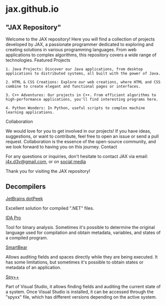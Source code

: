 # jax.github.io
##  "JAX Repository"

Welcome to the JAX repository! Here you will find a collection of projects developed by JAX, a passionate programmer dedicated to exploring and creating solutions in various programming languages. From web applications to complex algorithms, this repository covers a wide range of technologies.
Featured Projects

    1. Java Projects: Discover our Java applications, from desktop applications to distributed systems, all built with the power of Java.

    2. HTML & CSS Creations: Explore our web creations, where HTML and CSS combine to create elegant and functional pages or interfaces.

    3. C++ Adventures: Our projects in C++. From efficient algorithms to high-performance applications, you'll find interesting programs here.

    4. Python Wonders: In Python, useful scripts to complex machine learning applications.

Collaboration

We would love for you to get involved in our projects! If you have ideas, suggestions, or want to contribute, feel free to open an issue or send a pull request. Collaboration is the essence of the open-source community, and we look forward to having you on this journey.
Contact

  For any questions or inquiries, don't hesitate to contact JAX via email: j4x.d3v@gmail.com, or on [social media](https://www.reddit.com/user/Jax_Supreme)

Thank you for visiting the JAX repository!


## Decompilers

[JetBrains dotPeek](https://www.jetbrains.com/decompiler/)

Excellent solution for compiled ".NET" files.

[IDA Pro](https://hex-rays.com/ida-pro/)

Tool for binary analysis. Sometimes it's possible to determine the original language used for compilation and obtain metadata, variables, and states of a compiled program.

[SmartBear](https://support.smartbear.com/testcomplete/docs/licensing/index.html)

Allows auditing fields and spaces directly while they are being executed. It has some limitations, but sometimes it's possible to obtain states or metadata of an application.

[Spy++](https://code.visualstudio.com/)

Part of Visual Studio, it allows finding fields and auditing the current state of a system. Once Visual Studio is installed, it can be accessed through the "spyxx" file, which has different versions depending on the active system.
